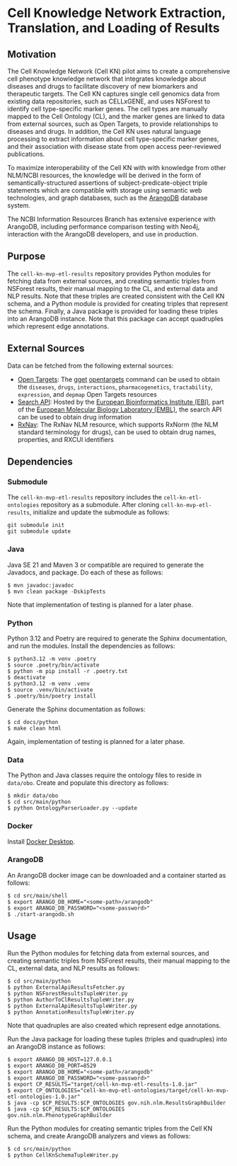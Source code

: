 # Cell Knowledge Network Extraction, Translation, and Loading of Results

## Motivation

The Cell Knowledge Network (Cell KN) pilot aims to create a
comprehensive cell phenotype knowledge network that integrates
knowledge about diseases and drugs to facilitate discovery of new
biomarkers and therapeutic targets. The Cell KN captures single cell
genomics data from existing data repositories, such as CELLxGENE, and
uses NSForest to identify cell type-specific marker genes. The cell
types are manually mapped to the Cell Ontology (CL), and the marker
genes are linked to data from external sources, such as Open Targets,
to provide relationships to diseases and drugs. In addition, the Cell
KN uses natural language processing to extract information about cell
type-specific marker genes, and their association with disease state
from open access peer-reviewed publications.

To maximize interoperability of the Cell KN with with knowledge from
other NLM/NCBI resources, the knowledge will be derived in the form of
semantically-structured assertions of subject-predicate-object triple
statements which are compatible with storage using semantic web
technologies, and graph databases, such as the
[ArangoDB](https://arangodb.com/) database system.

The NCBI Information Resources Branch has extensive experience with
ArangoDB, including performance comparison testing with Neo4j,
interaction with the ArangoDB developers, and use in production.

## Purpose

The `cell-kn-mvp-etl-results` repository provides Python modules for
fetching data from external sources, and creating semantic triples
from NSForest results, their manual mapping to the CL, and external
data and NLP results. Note that these triples are created consistent
with the Cell KN schema, and a Python module is provided for creating
triples that represent the schema. Finally, a Java package is provided
for loading these triples into an ArangoDB instance. Note that this
package can accept quadruples which represent edge annotations.

## External Sources

Data can be fetched from the following external sources:

- [Open Targets](https://www.opentargets.org/): The
  [gget](https://pachterlab.github.io/gget/en/introduction.html)
  [opentargets](https://pachterlab.github.io/gget/en/opentargets.html)
  command can be used to obtain the `diseases`, `drugs`,
  `interactions`, `pharmacogenetics`, `tractability`, `expression`,
  and `depmap` Open Targets resources
- [Search API](https://www.ebi.ac.uk/ebisearch/documentation/rest-api): Hosted
  by the [European Bioinformatics Institute (EBI)](https://www.ebi.ac.uk/),
  part of the [European Molecular  Biology Laboratory (EMBL)](https://www.embl.org/),
  the search API can be used to obtain drug information
- [RxNav](https://lhncbc.nlm.nih.gov/RxNav/): The RxNav NLM resource,
  which supports RxNorm (the NLM standard terminology for drugs), can
  be used to obtain drug names, properties, and RXCUI identifiers

## Dependencies

### Submodule

The `cell-kn-mvp-etl-results` repository includes the
`cell-kn-etl-ontologies` repository as a submodule. After cloning
`cell-kn-mvp-etl-results`, initialize and update the submodule as follows:
```
git submodule init
git submodule update
```

### Java

Java SE 21 and Maven 3 or compatible are required to generate the
Javadocs, and package. Do each of these as follows:
```
$ mvn javadoc:javadoc
$ mvn clean package -DskipTests
```
Note that implementation of testing is planned for a later phase.

### Python

Python 3.12 and Poetry are required to generate the Sphinx
documentation, and run the modules. Install the dependencies as
follows:
```
$ python3.12 -m venv .poetry
$ source .poetry/bin/activate
$ python -m pip install -r .poetry.txt
$ deactivate
$ python3.12 -m venv .venv
$ source .venv/bin/activate
$ .poetry/bin/poetry install
```
Generate the Sphinx documentation as follows:
```
$ cd docs/python
$ make clean html
```
Again, implementation of testing is planned for a later phase.

### Data

The Python and Java classes require the ontology files to reside in
`data/obo`. Create and populate this directory as follows:
```
$ mkdir data/obo
$ cd src/main/python
$ python OntologyParserLoader.py --update
```

### Docker

Install [Docker Desktop](https://docs.docker.com/desktop/).

### ArangoDB

An ArangoDB docker image can be downloaded and a container started as
follows:
```
$ cd src/main/shell
$ export ARANGO_DB_HOME="<some-path>/arangodb"
$ export ARANGO_DB_PASSWORD="<some-password>"
$ ./start-arangodb.sh
```

## Usage

Run the Python modules for fetching data from external sources, and
creating semantic triples from NSForest results, their manual mapping
to the CL, external data, and NLP results as follows:
```
$ cd src/main/python
$ python ExternalApiResultsFetcher.py
$ python NSForestResultsTupleWriter.py
$ python AuthorToClResultsTupleWriter.py
$ python ExternalApiResultsTupleWriter.py
$ python AnnotationResultsTupleWriter.py
```
Note that quadruples are also created which represent edge
annotations.

Run the Java package for loading these tuples (triples and quadruples)
into an ArangoDB instance as follows:
```
$ export ARANGO_DB_HOST=127.0.0.1
$ export ARANGO_DB_PORT=8529
$ export ARANGO_DB_HOME="<some-path>/arangodb"
$ export ARANGO_DB_PASSWORD="<some-password>"
$ export CP_RESULTS="target/cell-kn-mvp-etl-results-1.0.jar"
$ export CP_ONTOLOGIES="cell-kn-mvp-etl-ontologies/target/cell-kn-mvp-etl-ontologies-1.0.jar"
$ java -cp $CP_RESULTS:$CP_ONTOLOGIES gov.nih.nlm.ResultsGraphBuilder
$ java -cp $CP_RESULTS:$CP_ONTOLOGIES gov.nih.nlm.PhenotypeGraphBuilder
```

Run the Python modules for creating semantic triples from the Cell KN
schema, and create ArangoDB analyzers and views as follows:
```
$ cd src/main/python
$ python CellKnSchemaTupleWriter.py
```
